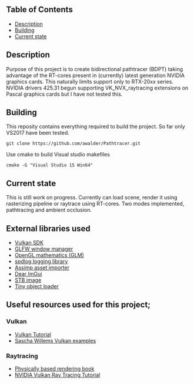 
## Table of Contents
+ [Description](#Description)
+ [Building](#Building)
+ [Current state](#Currentstate)

## <a name="Description"></a> Description
Purpose of this project is to create bidirectional pathtracer (BDPT) taking advantage of the RT-cores present
in (currently) latest generation NVIDIA graphics cards. This naturally limits support only to RTX-20xx series.
NVIDIA drivers 425.31 begun supporting VK_NVX_raytracing extensions on Pascal graphics cards but I have not tested this.

## <a name="Building"></a> Building
This reposity contains everything required to build the project. So far only VS2017 have been tested.
```
git clone https://github.com/awalder/Pathtracer.git
```
Use cmake to build Visual studio makefiles
```
cmake -G "Visual Studio 15 Win64"
```

## <a name="Currentstate"></a> Current state
This is still work on progress. Currently can load scene, render it using rasterizing pipeline or raytrace using RT-cores.
Two modes implemented, pathtracing and ambient occlusion.

## External libraries used
- [Vulkan SDK](https://www.lunarg.com/vulkan-sdk/)
- [GLFW window manager](https://www.glfw.org/)
- [OpenGL mathematics (GLM)](https://glm.g-truc.net/)
- [spdlog logging library](https://github.com/gabime/spdlog)
- [Assimp asset importer](http://www.assimp.org/)
- [Dear ImGui](https://github.com/ocornut/imgui)
- [STB image](https://github.com/nothings/stb)
- [Tiny object loader](https://github.com/syoyo/tinyobjloader)


## Useful resources used for this project;
### Vulkan
- [Vulkan Tutorial](https://vulkan-tutorial.com/)
- [Sascha Willems Vulkan examples](https://github.com/SaschaWillems/Vulkan)

### Raytracing
- [Physically based rendering book](http://www.pbr-book.org/)
- [NVIDIA Vulkan Ray Tracing Tutorial](https://developer.nvidia.com/rtx/raytracing/vkray)

